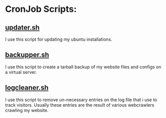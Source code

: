 # CronJob Scripts:

## [updater.sh](https://github.com/ibadusmani/linux-scripts/blob/master/updater.sh)
I use this script for updating my ubuntu installations.

## [backupper.sh](https://github.com/ibadusmani/linux-scripts/blob/master/backupper.sh)
I use this script to create a tarball backup of my website files and configs on a virtual server.

## [logcleaner.sh](https://github.com/ibadusmani/linux-scripts/blob/master/logcleaner.sh)
I use this script to remove un-necessary entries on the log file that i use to track visitors.
Usually these entries are the result of various webcrawlers crawling my website.
